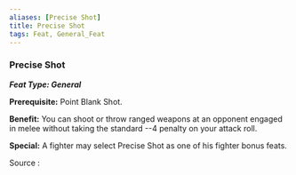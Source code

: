 ```yaml
---
aliases: [Precise Shot]
title: Precise Shot
tags: Feat, General_Feat
---
```

### Precise Shot 
***Feat Type: General***

**Prerequisite:** Point Blank Shot.

**Benefit:** You can shoot or throw ranged weapons at an opponent
engaged in melee without taking the standard --4 penalty on your attack
roll.

**Special:** A fighter may select Precise Shot as one of his fighter
bonus feats.


Source :